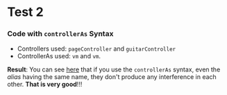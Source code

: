 # Test 2

### Code with `controllerAs` Syntax

* Controllers used: `pageController` and `guitarController`
* ControllerAs used: `vm` and `vm`.

**Result**: You can see [here](http://ericdouglas.github.io/angular-scope-inheritance/src/02-test/index.html) that if you use the `controllerAs` syntax, even the *alias* having the same name, they don't produce any interference in each other. **That is very good**!!!